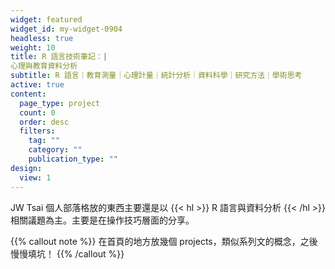 ```yaml
---
widget: featured
widget_id: my-widget-0904
headless: true
weight: 10
title: R 語言技術筆記：|
心理與教育資料分析
subtitle: R 語言｜教育測量｜心理計量｜統計分析｜資料科學｜研究方法｜學術思考
active: true
content:
  page_type: project
  count: 0
  order: desc
  filters:
    tag: ""
    category: ""
    publication_type: ""
design:
  view: 1
---
```

JW Tsai 個人部落格放的東西主要還是以 {{< hl >}} R 語言與資料分析 {{< /hl >}}相關議題為主。主要是在操作技巧層面的分享。

{{% callout note %}}
在首頁的地方放幾個 projects，類似系列文的概念，之後慢慢填坑！
{{% /callout %}}
